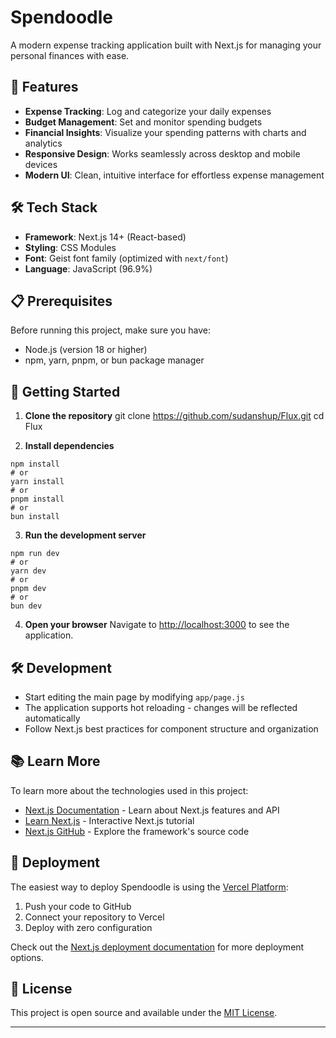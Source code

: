 # Spendoodle

A modern expense tracking application built with Next.js for managing your personal finances with ease.

## 🚀 Features

- **Expense Tracking**: Log and categorize your daily expenses
- **Budget Management**: Set and monitor spending budgets
- **Financial Insights**: Visualize your spending patterns with charts and analytics
- **Responsive Design**: Works seamlessly across desktop and mobile devices
- **Modern UI**: Clean, intuitive interface for effortless expense management

## 🛠️ Tech Stack

- **Framework**: Next.js 14+ (React-based)
- **Styling**: CSS Modules
- **Font**: Geist font family (optimized with `next/font`)
- **Language**: JavaScript (96.9%)

## 📋 Prerequisites

Before running this project, make sure you have:

- Node.js (version 18 or higher)
- npm, yarn, pnpm, or bun package manager

## 🚀 Getting Started

1. **Clone the repository**
git clone https://github.com/sudanshup/Flux.git
cd Flux

2. **Install dependencies**
```
npm install
# or
yarn install
# or
pnpm install
# or
bun install
```

3. **Run the development server**
```
npm run dev
# or
yarn dev
# or
pnpm dev
# or
bun dev
```

4. **Open your browser**
Navigate to [http://localhost:3000](http://localhost:3000) to see the application.

## 🛠️ Development

- Start editing the main page by modifying `app/page.js`
- The application supports hot reloading - changes will be reflected automatically
- Follow Next.js best practices for component structure and organization

## 📚 Learn More

To learn more about the technologies used in this project:

- [Next.js Documentation](https://nextjs.org/docs) - Learn about Next.js features and API
- [Learn Next.js](https://nextjs.org/learn) - Interactive Next.js tutorial
- [Next.js GitHub](https://github.com/vercel/next.js/) - Explore the framework's source code

## 🚀 Deployment

The easiest way to deploy Spendoodle is using the [Vercel Platform](https://vercel.com/new?utm_medium=default-template&filter=next.js&utm_source=create-next-app&utm_campaign=create-next-app-readme):

1. Push your code to GitHub
2. Connect your repository to Vercel
3. Deploy with zero configuration

Check out the [Next.js deployment documentation](https://nextjs.org/docs/deployment) for more deployment options.

## 📄 License

This project is open source and available under the [MIT License](LICENSE).

---

